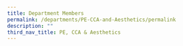 ```yaml
---
title: Department Members
permalink: /departments/PE-CCA-and-Aesthetics/permalink
description: ""
third_nav_title: PE, CCA & Aesthetics
---
```

